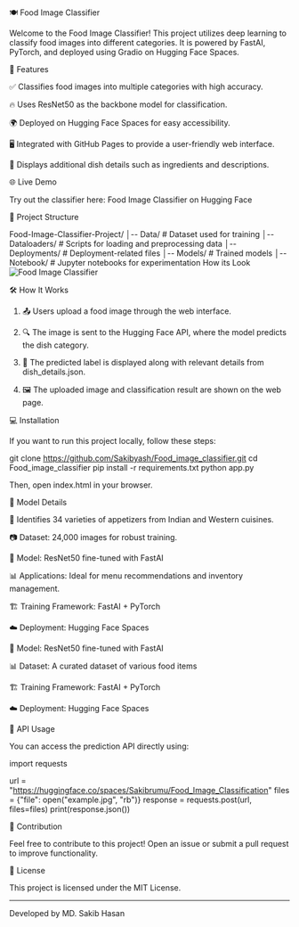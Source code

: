 🍽️ Food Image Classifier

Welcome to the Food Image Classifier! This project utilizes deep learning to classify food images into different categories. It is powered by FastAI, PyTorch, and deployed using Gradio on Hugging Face Spaces.



🚀 Features

✅ Classifies food images into multiple categories with high accuracy.

🔥 Uses ResNet50 as the backbone model for classification.

🌍 Deployed on Hugging Face Spaces for easy accessibility.

🖥️ Integrated with GitHub Pages to provide a user-friendly web interface.

📜 Displays additional dish details such as ingredients and descriptions.


🌐 Live Demo

Try out the classifier here: Food Image Classifier on Hugging Face



📂 Project Structure

Food-Image-Classifier-Project/
│-- Data/           # Dataset used for training
│-- Dataloaders/    # Scripts for loading and preprocessing data
│-- Deployments/    # Deployment-related files
│-- Models/         # Trained models
│-- Notebook/       # Jupyter notebooks for experimentation
How its Look 
![Food Image Classifier](https://raw.githubusercontent.com/Sakibyash/Food_image_classifier/main/image.jpg)

🛠️ How It Works

1. 📤 Users upload a food image through the web interface.


2. 🔍 The image is sent to the Hugging Face API, where the model predicts the dish category.


3. 🎯 The predicted label is displayed along with relevant details from dish_details.json.


4. 🖼️ The uploaded image and classification result are shown on the web page.



💻 Installation

If you want to run this project locally, follow these steps:

git clone https://github.com/Sakibyash/Food_image_classifier.git
cd Food_image_classifier
pip install -r requirements.txt
python app.py

Then, open index.html in your browser.

🧠 Model Details

🍛 Identifies 34 varieties of appetizers from Indian and Western cuisines.

📷 Dataset: 24,000 images for robust training.

🤖 Model: ResNet50 fine-tuned with FastAI

📊 Applications: Ideal for menu recommendations and inventory management.

🏗️ Training Framework: FastAI + PyTorch

☁️ Deployment: Hugging Face Spaces

🤖 Model: ResNet50 fine-tuned with FastAI

📊 Dataset: A curated dataset of various food items

🏗️ Training Framework: FastAI + PyTorch

☁️ Deployment: Hugging Face Spaces


🔗 API Usage

You can access the prediction API directly using:

import requests

url = "https://huggingface.co/spaces/Sakibrumu/Food_Image_Classification"
files = {"file": open("example.jpg", "rb")}
response = requests.post(url, files=files)
print(response.json())

🤝 Contribution

Feel free to contribute to this project! Open an issue or submit a pull request to improve functionality.

📜 License

This project is licensed under the MIT License.


---

Developed by MD. Sakib Hasan

